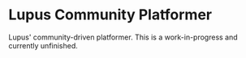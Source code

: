 # Lupus Community Platformer
Lupus' community-driven platformer. This is a work-in-progress and currently unfinished.
